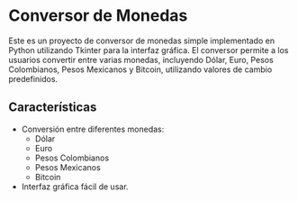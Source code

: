 # Conversor de Monedas

Este es un proyecto de conversor de monedas simple implementado en Python utilizando Tkinter para la interfaz gráfica. El conversor permite a los usuarios convertir entre varias monedas, incluyendo Dólar, Euro, Pesos Colombianos, Pesos Mexicanos y Bitcoin, utilizando valores de cambio predefinidos.

## Características

- Conversión entre diferentes monedas:
  - Dólar
  - Euro
  - Pesos Colombianos
  - Pesos Mexicanos
  - Bitcoin
- Interfaz gráfica fácil de usar.
